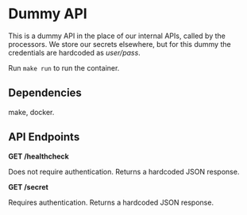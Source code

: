 # Dummy API
This is a dummy API in the place of our internal APIs, called by the processors. We store our secrets elsewhere, but for this dummy the credentials are hardcoded as *user/pass*.

Run `make run` to run the container.

## Dependencies
make, docker.


## API Endpoints

**GET /healthcheck**

Does not require authentication. Returns a hardcoded JSON response.

**GET /secret**

Requires authentication. Returns a hardcoded JSON response.
